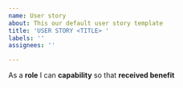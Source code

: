 ```yaml
---
name: User story
about: This our default user story template
title: 'USER STORY <TITLE> '
labels: ''
assignees: ''

---
```


As a **role** I can **capability** so that **received benefit**
